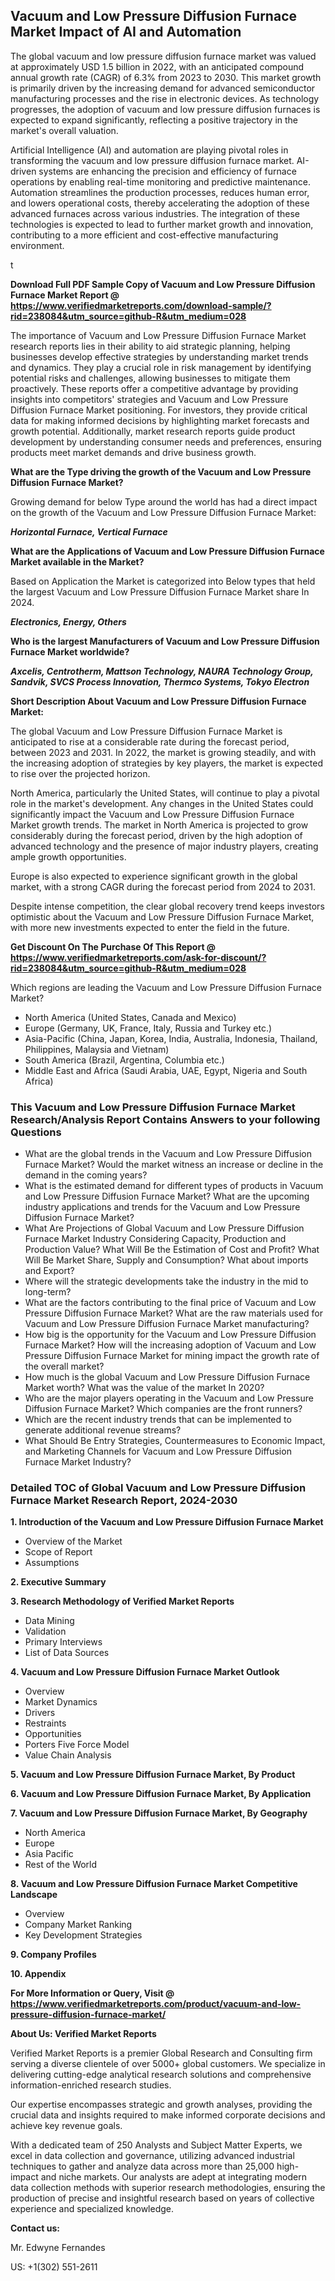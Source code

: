 <h2>Vacuum and Low Pressure Diffusion Furnace Market Impact of AI and Automation</h2><p>The global vacuum and low pressure diffusion furnace market was valued at approximately USD 1.5 billion in 2022, with an anticipated compound annual growth rate (CAGR) of 6.3% from 2023 to 2030. This market growth is primarily driven by the increasing demand for advanced semiconductor manufacturing processes and the rise in electronic devices. As technology progresses, the adoption of vacuum and low pressure diffusion furnaces is expected to expand significantly, reflecting a positive trajectory in the market's overall valuation.</p><p>Artificial Intelligence (AI) and automation are playing pivotal roles in transforming the vacuum and low pressure diffusion furnace market. AI-driven systems are enhancing the precision and efficiency of furnace operations by enabling real-time monitoring and predictive maintenance. Automation streamlines the production processes, reduces human error, and lowers operational costs, thereby accelerating the adoption of these advanced furnaces across various industries. The integration of these technologies is expected to lead to further market growth and innovation, contributing to a more efficient and cost-effective manufacturing environment.</p>t</p><p id="" class=""><strong>Download Full PDF Sample Copy of Vacuum and Low Pressure Diffusion Furnace Market Report @ <a href="https://www.verifiedmarketreports.com/download-sample/?rid=238084&utm_source=github-R&utm_medium=028" target="_blank">https://www.verifiedmarketreports.com/download-sample/?rid=238084&utm_source=github-R&utm_medium=028</a></strong></p><p>The importance of&nbsp;Vacuum and Low Pressure Diffusion Furnace Market research reports lies in their ability to aid strategic planning, helping businesses develop effective strategies by understanding market trends and dynamics. They play a crucial role in risk management by identifying potential risks and challenges, allowing businesses to mitigate them proactively. These reports offer a competitive advantage by providing insights into competitors' strategies and Vacuum and Low Pressure Diffusion Furnace Market positioning. For investors, they provide critical data for making informed decisions by highlighting market forecasts and growth potential. Additionally, market research reports guide product development by understanding consumer needs and preferences, ensuring products meet market demands and drive business growth.</p><p><strong>What are the&nbsp;Type driving the growth of the Vacuum and Low Pressure Diffusion Furnace Market?</strong></p><p id="" class="">Growing demand for below Type around the world has had a direct impact on the growth of the Vacuum and Low Pressure Diffusion Furnace Market:</p><em><strong>Horizontal Furnace, Vertical Furnace</strong></em></p><strong>What are the&nbsp;Applications&nbsp;of Vacuum and Low Pressure Diffusion Furnace Market available in the Market?</strong></p><p id="" class="">Based on Application the Market is categorized into Below types that held the largest Vacuum and Low Pressure Diffusion Furnace Market share In 2024.</p><em><strong>Electronics, Energy, Others</strong></em></p><strong>Who is the largest Manufacturers of Vacuum and Low Pressure Diffusion Furnace Market worldwide?</strong></p><p><em><strong>Axcelis, Centrotherm, Mattson Technology, NAURA Technology Group, Sandvik, SVCS Process Innovation, Thermco Systems, Tokyo Electron</strong></em></p><p id="" class=""><strong>Short Description About Vacuum and Low Pressure Diffusion Furnace Market:</strong></p><p>The global Vacuum and Low Pressure Diffusion Furnace Market is anticipated to rise at a considerable rate during the forecast period, between 2023 and 2031. In 2022, the market is growing steadily, and with the increasing adoption of strategies by key players, the market is expected to rise over the projected horizon.</p><p>North America, particularly the United States, will continue to play a pivotal role in the market's development. Any changes in the United States could significantly impact the Vacuum and Low Pressure Diffusion Furnace Market growth trends. The market in North America is projected to grow considerably during the forecast period, driven by the high adoption of advanced technology and the presence of major industry players, creating ample growth opportunities.</p><p>Europe is also expected to experience significant growth in the global market, with a strong CAGR during the forecast period from 2024 to 2031.</p><p>Despite intense competition, the clear global recovery trend keeps investors optimistic about the Vacuum and Low Pressure Diffusion Furnace Market, with more new investments expected to enter the field in the future.</p><p id="" class=""><strong>Get Discount On The Purchase Of This Report @ <a href="https://www.verifiedmarketreports.com/ask-for-discount/?rid=238084&utm_source=github-R&utm_medium=028" target="_blank">https://www.verifiedmarketreports.com/ask-for-discount/?rid=238084&utm_source=github-R&utm_medium=028</a></strong></p>Which regions are leading the Vacuum and Low Pressure Diffusion Furnace Market?</p><ul><li>North America (United States, Canada and Mexico)</li><li>Europe (Germany, UK, France, Italy, Russia and Turkey etc.)</li><li>Asia-Pacific (China, Japan, Korea, India, Australia, Indonesia, Thailand, Philippines, Malaysia and Vietnam)</li><li>South America (Brazil, Argentina, Columbia etc.)</li><li>Middle East and Africa (Saudi Arabia, UAE, Egypt, Nigeria and South Africa)</li></ul><h3 id="" class="">This Vacuum and Low Pressure Diffusion Furnace Market Research/Analysis Report Contains Answers to your following Questions</h3><ul><li>What are the global trends in the Vacuum and Low Pressure Diffusion Furnace Market? Would the market witness an increase or decline in the demand in the coming years?</li><li>What is the estimated demand for different types of products in Vacuum and Low Pressure Diffusion Furnace Market? What are the upcoming industry applications and trends for the Vacuum and Low Pressure Diffusion Furnace Market?</li><li>What Are Projections of Global Vacuum and Low Pressure Diffusion Furnace Market Industry Considering Capacity, Production and Production Value? What Will Be the Estimation of Cost and Profit? What Will Be Market Share, Supply and Consumption? What about imports and Export?</li><li>Where will the strategic developments take the industry in the mid to long-term?</li><li>What are the factors contributing to the final price of Vacuum and Low Pressure Diffusion Furnace Market? What are the raw materials used for Vacuum and Low Pressure Diffusion Furnace Market manufacturing?</li><li>How big is the opportunity for the Vacuum and Low Pressure Diffusion Furnace Market? How will the increasing adoption of Vacuum and Low Pressure Diffusion Furnace Market for mining impact the growth rate of the overall market?</li><li>How much is the global Vacuum and Low Pressure Diffusion Furnace Market worth? What was the value of the market In 2020?</li><li>Who are the major players operating in the Vacuum and Low Pressure Diffusion Furnace Market? Which companies are the front runners?</li><li>Which are the recent industry trends that can be implemented to generate additional revenue streams?</li><li>What Should Be Entry Strategies, Countermeasures to Economic Impact, and Marketing Channels for Vacuum and Low Pressure Diffusion Furnace Market Industry?</li></ul><h3 id="" class="">Detailed TOC of Global Vacuum and Low Pressure Diffusion Furnace Market Research Report, 2024-2030</h3><p id="" class=""><strong>1. Introduction of the Vacuum and Low Pressure Diffusion Furnace Market</strong></p><ul><li>Overview of the Market</li><li>Scope of Report</li><li>Assumptions</li></ul><p id="" class=""><strong>2. Executive Summary</strong></p><p id="" class=""><strong>3. Research Methodology of Verified Market Reports</strong></p><ul><li>Data Mining</li><li>Validation</li><li>Primary Interviews</li><li>List of Data Sources</li></ul><p id="" class=""><strong>4. Vacuum and Low Pressure Diffusion Furnace Market Outlook</strong></p><ul><li>Overview</li><li>Market Dynamics</li><li>Drivers</li><li>Restraints</li><li>Opportunities</li><li>Porters Five Force Model</li><li>Value Chain Analysis</li></ul><p id="" class=""><strong>5. Vacuum and Low Pressure Diffusion Furnace Market, By Product</strong></p><p id="" class=""><strong>6. Vacuum and Low Pressure Diffusion Furnace Market, By Application</strong></p><p id="" class=""><strong>7. Vacuum and Low Pressure Diffusion Furnace Market, By Geography</strong></p><ul><li>North America</li><li>Europe</li><li>Asia Pacific</li><li>Rest of the World</li></ul><p id="" class=""><strong>8. Vacuum and Low Pressure Diffusion Furnace Market Competitive Landscape</strong></p><ul><li>Overview</li><li>Company Market Ranking</li><li>Key Development Strategies</li></ul><p id="" class=""><strong>9. Company Profiles</strong></p><p id="" class=""><strong>10. Appendix</strong></p><p id="" class=""><strong>For More Information or Query, Visit @ <a href="https://www.verifiedmarketreports.com/product/vacuum-and-low-pressure-diffusion-furnace-market/" target="_blank">https://www.verifiedmarketreports.com/product/vacuum-and-low-pressure-diffusion-furnace-market/</a></strong></p><p id="" class=""><strong>About Us: Verified Market Reports</strong></p><p id="" class="">Verified Market Reports is a premier Global Research and Consulting firm serving a diverse clientele of over 5000+ global customers. We specialize in delivering cutting-edge analytical research solutions and comprehensive information-enriched research studies.</p><p id="" class="">Our expertise encompasses strategic and growth analyses, providing the crucial data and insights required to make informed corporate decisions and achieve key revenue goals.</p><p id="" class="">With a dedicated team of 250 Analysts and Subject Matter Experts, we excel in data collection and governance, utilizing advanced industrial techniques to gather and analyze data across more than 25,000 high-impact and niche markets. Our analysts are adept at integrating modern data collection methods with superior research methodologies, ensuring the production of precise and insightful research based on years of collective experience and specialized knowledge.</p><p id="" class=""><strong>Contact us:</strong></p><p id="" class="">Mr. Edwyne Fernandes</p><p id="" class="">US: +1(302) 551-2611</p>